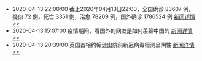 - 2020-04-13 22:00:00  截止2020年04月13日22:00，全国确诊 83607 例，疑似 72 例，死亡 3351 例，治愈 78209 例，国外确诊 1786524 例  [新闻详情>>](https://github.com/AlbertGithubHome/ChineseVictory/blob/master/PneumoniaMap/20200413220000.jpg)
- 2020-04-13 15:07:00  疫情期间，看国外的网友是如何羡慕中国的  [新闻详情>>](https://3g.163.com/3g/article_cambrian/FA3Q5UIA0523TTJ8.html)
- 2020-04-13 20:39:00  英国首相约翰逊出院前新冠病毒检测呈阴性  [新闻详情>>](http://finance.sina.com.cn/roll/2020-04-13/doc-iirczymi6100780.shtml)
